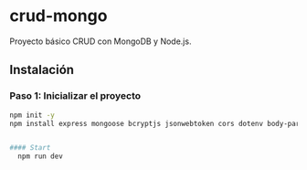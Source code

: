 # crud-mongo

Proyecto básico CRUD con MongoDB y Node.js.

## Instalación

### Paso 1: Inicializar el proyecto
```bash
npm init -y
npm install express mongoose bcryptjs jsonwebtoken cors dotenv body-parser express-validator morgan


#### Start
  npm run dev
